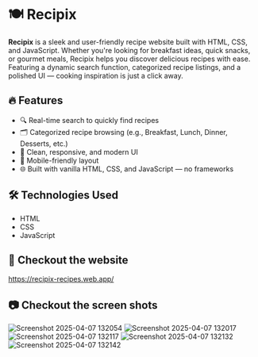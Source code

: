 # 🍽️ Recipix

**Recipix** is a sleek and user-friendly recipe website built with HTML, CSS, and JavaScript. Whether you're looking for breakfast ideas, quick snacks, or gourmet meals, Recipix helps you discover delicious recipes with ease. Featuring a dynamic search function, categorized recipe listings, and a polished UI — cooking inspiration is just a click away.

## 🔥 Features

- 🔍 Real-time search to quickly find recipes
- 🗂️ Categorized recipe browsing (e.g., Breakfast, Lunch, Dinner, Desserts, etc.)
- 💅 Clean, responsive, and modern UI
- 📱 Mobile-friendly layout
- 🌐 Built with vanilla HTML, CSS, and JavaScript — no frameworks

## 🛠️ Technologies Used

- HTML
- CSS
- JavaScript

## 🚀 Checkout the website
https://recipix-recipes.web.app/

## 📷 Checkout the screen shots
![Screenshot 2025-04-07 132054](https://github.com/user-attachments/assets/195bfcda-b681-448d-a1ff-96d63169f208)
![Screenshot 2025-04-07 132017](https://github.com/user-attachments/assets/816e9954-7825-4951-8e27-7b8db2bba45a)
![Screenshot 2025-04-07 132117](https://github.com/user-attachments/assets/2fef18f9-f878-4ae2-9697-69c376e7485c)
![Screenshot 2025-04-07 132132](https://github.com/user-attachments/assets/c610461e-f87c-4094-be91-58e19289d405)
![Screenshot 2025-04-07 132142](https://github.com/user-attachments/assets/47cf15ed-e24c-4806-be04-7e3415bee0a7)


